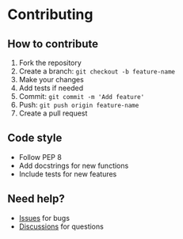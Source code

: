 # Contributing

## How to contribute

1. Fork the repository
2. Create a branch: `git checkout -b feature-name`
3. Make your changes
4. Add tests if needed
5. Commit: `git commit -m 'Add feature'`
6. Push: `git push origin feature-name`
7. Create a pull request

## Code style

- Follow PEP 8
- Add docstrings for new functions
- Include tests for new features

## Need help?

- [Issues](https://github.com/Sparsh57/Syntract/issues) for bugs
- [Discussions](https://github.com/Sparsh57/Syntract/discussions) for questions 